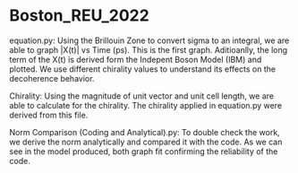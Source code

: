 # Boston_REU_2022

equation.py: Using the Brillouin Zone to convert sigma to an integral, we are able to graph |X(t)| vs Time (ps). This is the first graph. Aditioanlly, the long term of the X(t) is derived form the Indepent Boson Model (IBM) and plotted. We use different chirality values to understand its effects on the decoherence behavior.

Chirality: Using the magnitude of unit vector and unit cell length, we are able to calculate for the chirality. The chirality applied in equation.py were derived from this file.

Norm Comparison (Coding and Analytical).py: To double check the work, we derive the norm analytically and compared it with the code. As we can see in the model produced, both graph fit confirming the reliability of the code. 



